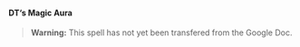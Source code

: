 #### DT‘s Magic Aura
<!-- previously "Arcanist’s Magic Aura" -->

> **Warning:**
> This spell has not yet been transfered from the Google Doc.
